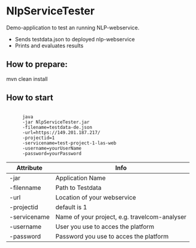 # NlpServiceTester

Demo-application to test an running NLP-webservice. 
- Sends testdata.json to deployed nlp-webservice
- Prints and evaluates results 

## How to prepare:

mvn clean install

## How to start 
<code> 
      java 
      -jar NlpServiceTester.jar         
      -filename=testdata-de.json 
      -url=https://149.201.187.217/     
      -projectid=1
      -servicename=test-project-1-las-web 
      -username=yourUserName
      -password=yourPassword 
</code><p></p>


| Attribute | Info |
|-----------|------|
| -jar      | Application Name      |
| -filenname | Path to Testdata      |
| -url | Location of your webservice      |
| -projectid | default is 1      |
| -servicename | Name of your project, e.g. travelcom-analyser      |
| -username | User you use to acces the platform     |
| -password | Password you use to acces the platform  |



